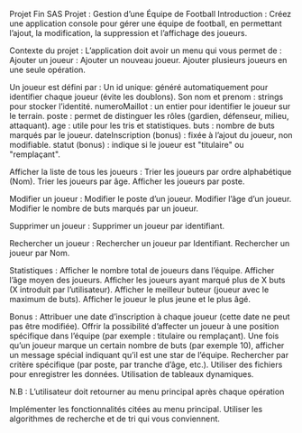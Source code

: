 Projet Fin SAS
Projet : Gestion d’une Équipe de Football
Introduction :
Créez une application console pour gérer une équipe de football, en permettant l’ajout, la modification, la suppression et l’affichage des joueurs.

Contexte du projet :
L’application doit avoir un menu qui vous permet de :
Ajouter un joueur :
Ajouter un nouveau joueur.
Ajouter plusieurs joueurs en une seule opération.


Un joueur est défini par :
Un id unique: généré automatiquement pour identifier chaque joueur (évite les doublons).
Son nom et prenom : strings pour stocker l’identité.
numeroMaillot : un entier pour identifier le joueur sur le terrain.
poste : permet de distinguer les rôles (gardien, défenseur, milieu, attaquant).
age : utile pour les tris et statistiques.
buts : nombre de buts marqués par le joueur.
dateInscription (bonus) : fixée à l’ajout du joueur, non modifiable.
statut (bonus) : indique si le joueur est "titulaire" ou "remplaçant". 

Afficher la liste de tous les joueurs :
Trier les joueurs par ordre alphabétique (Nom).
Trier les joueurs par âge.
Afficher les joueurs par poste.


Modifier un joueur :
Modifier le poste d’un joueur.
Modifier l’âge d’un joueur.
Modifier le nombre de buts marqués par un joueur.


Supprimer un joueur :
Supprimer un joueur par identifiant.


Rechercher un joueur :
Rechercher un joueur par Identifiant.
Rechercher un joueur par Nom.


Statistiques :
Afficher le nombre total de joueurs dans l’équipe.
Afficher l’âge moyen des joueurs.
Afficher les joueurs ayant marqué plus de X buts (X introduit par l’utilisateur).
Afficher le meilleur buteur (joueur avec le maximum de buts).
Afficher le joueur le plus jeune et le plus âgé.


Bonus :
Attribuer une date d’inscription à chaque joueur (cette date ne peut pas être modifiée).
Offrir la possibilité d’affecter un joueur à une position spécifique dans l’équipe (par exemple : titulaire ou remplaçant).
Une fois qu’un joueur marque un certain nombre de buts (par exemple 10), afficher un message spécial indiquant qu’il est une star de l’équipe.
Rechercher par critère spécifique (par poste, par tranche d’âge, etc.).
Utiliser des fichiers pour enregistrer les données.
Utilisation de tableaux dynamiques.

N.B : L’utilisateur doit retourner au menu principal après chaque opération


Implémenter les fonctionnalités citées au menu principal. Utiliser les algorithmes de recherche et de tri qui vous conviennent.
